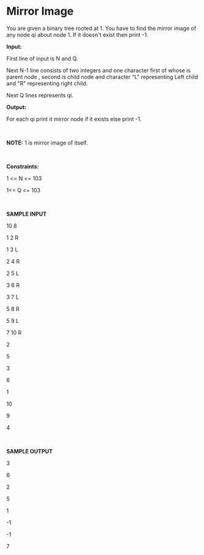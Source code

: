 <h1>Mirror Image</h1>
<p>You are given a binary tree rooted at 1. You have to find the mirror image of any node qi about node 1. If it doesn't exist then print -1.</p>
<p><b>Input:</b></p>
<p>First line of input is N and Q.</p>
<p>Next N-1 line consists of two integers and one character first of whose is parent node , second is child node and character "L" representing Left child and "R" representing right child.</p>
<p>Next Q lines represents qi.</p>
<p><b>Output:</b></p>
<p>For each qi print it mirror node if it exists else print -1. </p>
<br>
<p><b>NOTE:</b> 1 is mirror image of itself.</p>
<br>
<p><b>Constraints:</b></p>
<p>1 <= N <= 103</p>
<p>1<= Q <= 103</p></p>
<br></p>
<p><b>SAMPLE INPUT</b></p>
<p>10 8</p></p>
<p>1 2 R</p></p>
<p>1 3 L</p></p>
<p>2 4 R</p></p>
<p>2 5 L</p></p>
<p>3 6 R</p></p>
<p>3 7 L</p></p>
<p>5 8 R</p></p>
<p>5 9 L</p></p>
<p>7 10 R</p>
<p>2</p>
<p>5</p>
<p>3</p>
<p>6</p>
<p>1</p>
<p>10</p>
<p>9</p>
<p>4</p>
<br>
<p><b>SAMPLE OUTPUT</b></p>
<p>3</p>
<p>6</p>
<p>2</p>
<p>5</p>
<p>1</p>
<p>-1</p>
<p>-1</p>
<p>7</p>
